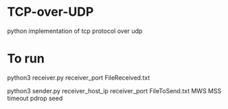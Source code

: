 # TCP-over-UDP
python implementation of tcp protocol over udp

# To run
python3 receiver.py receiver_port FileReceived.txt

python3 sender.py receiver_host_ip receiver_port FileToSend.txt MWS MSS timeout pdrop seed
